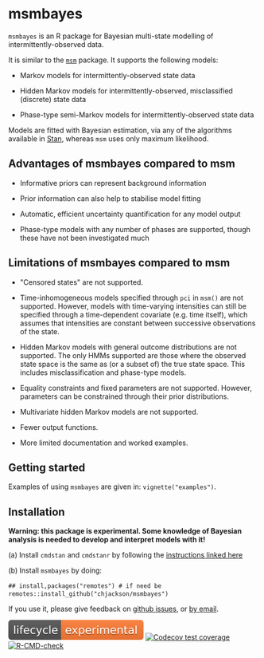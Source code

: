 # msmbayes

`msmbayes` is an R package for Bayesian multi-state modelling of intermittently-observed data.

It is similar to the [`msm`](https://chjackson.github.io/msm) package.  It supports the following models:

* Markov models for intermittently-observed state data

* Hidden Markov models for intermittently-observed, misclassified (discrete) state data

* Phase-type semi-Markov models for intermittently-observed state data

Models are fitted with Bayesian estimation, via any of the algorithms available in [Stan](http://mc-stan.org), whereas `msm` uses only maximum likelihood.


## Advantages of msmbayes compared to msm

* Informative priors can represent background information

* Prior information can also help to stabilise model fitting

* Automatic, efficient uncertainty quantification for any model output

* Phase-type models with any number of phases are supported, though these have not been investigated much


## Limitations of msmbayes compared to msm 

* "Censored states" are not supported.

* Time-inhomogeneous models specified through `pci` in `msm()` are not supported.  However, models with time-varying intensities can still be specified through a time-dependent covariate (e.g. time itself), which assumes that intensities are constant between successive observations of the state. 

* Hidden Markov models with general outcome distributions are not supported.  The only HMMs supported are those where the observed state space is the same as (or a subset of) the true state space.  This includes misclassification and phase-type models.

* Equality constraints and fixed parameters are not supported.  However, parameters can be constrained through their prior distributions.

* Multivariate hidden Markov models are not supported.

* Fewer output functions.

* More limited documentation and worked examples.


## Getting started

Examples of using `msmbayes` are given in: `vignette("examples")`.


## Installation 

**Warning: this package is experimental. Some knowledge of Bayesian analysis is needed to develop and interpret models with it!**

(a) Install `cmdstan` and `cmdstanr` by following the [instructions linked here](https://mc-stan.org/cmdstanr/articles/cmdstanr.html)

(b) Install `msmbayes` by doing:
```
## install,packages("remotes") # if need be
remotes::install_github("chjackson/msmbayes")
```

If you use it, please give feedback on [github issues](https://github.com/chjackson/msmbayes/issues), or [by email](mailto:chris.jackson@mrc-bsu.cam.ac.uk).


<!-- badges: start -->
[![lifecycle](man/figures/lifecycle-experimental.svg)](https://lifecycle.r-lib.org/articles/stages.html#experimental)
[![Codecov test coverage](https://codecov.io/gh/chjackson/msmbayes/branch/master/graph/badge.svg)](https://app.codecov.io/gh/chjackson/msmbayes?branch=master)
[![R-CMD-check](https://github.com/chjackson/msmbayes/actions/workflows/R-CMD-check.yaml/badge.svg)](https://github.com/chjackson/msmbayes/actions/workflows/R-CMD-check.yaml)
<!-- badges: end -->
